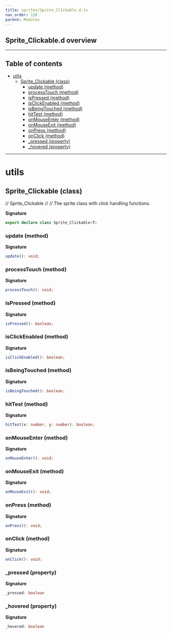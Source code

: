 ```yaml
---
title: sprites/Sprite_Clickable.d.ts
nav_order: 126
parent: Modules
---
```


## Sprite_Clickable.d overview

---

<h2 class="text-delta">Table of contents</h2>

- [utils](#utils)
  - [Sprite_Clickable (class)](#sprite_clickable-class)
    - [update (method)](#update-method)
    - [processTouch (method)](#processtouch-method)
    - [isPressed (method)](#ispressed-method)
    - [isClickEnabled (method)](#isclickenabled-method)
    - [isBeingTouched (method)](#isbeingtouched-method)
    - [hitTest (method)](#hittest-method)
    - [onMouseEnter (method)](#onmouseenter-method)
    - [onMouseExit (method)](#onmouseexit-method)
    - [onPress (method)](#onpress-method)
    - [onClick (method)](#onclick-method)
    - [\_pressed (property)](#_pressed-property)
    - [\_hovered (property)](#_hovered-property)

---

# utils

## Sprite_Clickable (class)

// Sprite_Clickable
//
// The sprite class with click handling functions.

**Signature**

```ts
export declare class Sprite_Clickable<T>
```

### update (method)

**Signature**

```ts
update(): void;
```

### processTouch (method)

**Signature**

```ts
processTouch(): void;
```

### isPressed (method)

**Signature**

```ts
isPressed(): boolean;
```

### isClickEnabled (method)

**Signature**

```ts
isClickEnabled(): boolean;
```

### isBeingTouched (method)

**Signature**

```ts
isBeingTouched(): boolean;
```

### hitTest (method)

**Signature**

```ts
hitTest(x: number, y: number): boolean;
```

### onMouseEnter (method)

**Signature**

```ts
onMouseEnter(): void;
```

### onMouseExit (method)

**Signature**

```ts
onMouseExit(): void;
```

### onPress (method)

**Signature**

```ts
onPress(): void;
```

### onClick (method)

**Signature**

```ts
onClick(): void;
```

### \_pressed (property)

**Signature**

```ts
_pressed: boolean
```

### \_hovered (property)

**Signature**

```ts
_hovered: boolean
```
